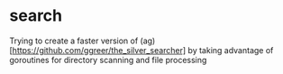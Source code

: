 # search

Trying to create a faster version of (ag)[https://github.com/ggreer/the_silver_searcher] by taking advantage of goroutines for directory scanning and file processing
